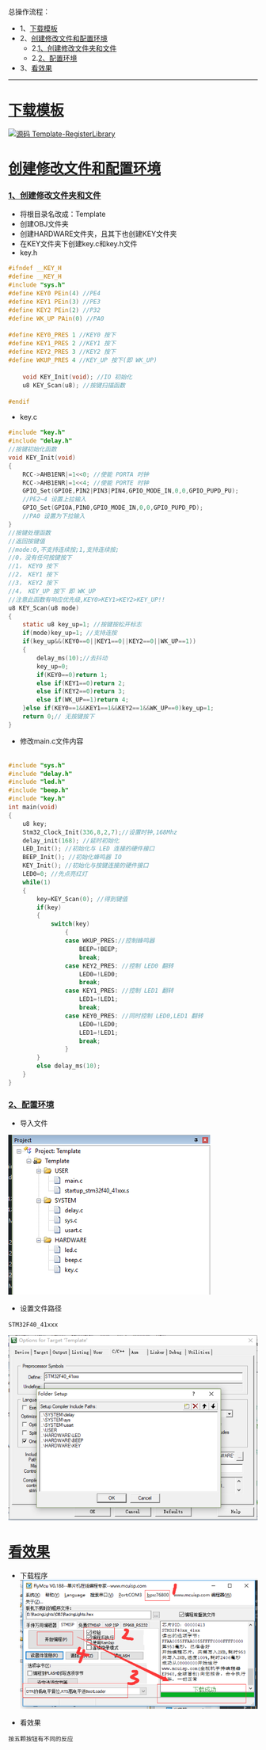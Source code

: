 总操作流程：
- 1、[下载模板](#STM-M4-01)
- 2、[创建修改文件和配置环境](#STM-M4-02)
    - 2.[1、创建修改文件夹和文件](#STM-M4-02-01)
    - 2.[2、配置环境](#STM-M4-02-02)
- 3、[看效果](#STM-M4-03)

***

# <a name="STM-M4-01" href="#" >下载模板</a>

[![](https://img.shields.io/badge/源码-Template--RegisterLibrary-blue.svg "源码 Template-RegisterLibrary")](https://github.com/lidekai/Template-RegisterLibrary.git)

# <a name="STM-M4-02" href="#" >创建修改文件和配置环境</a>

### <a name="STM-M4-02-01" href="#" >1、创建修改文件夹和文件</a>
- 将根目录名改成：Template
- 创建OBJ文件夹
- 创建HARDWARE文件夹，且其下也创建KEY文件夹
- 在KEY文件夹下创建key.c和key.h文件
- key.h
```c
#ifndef __KEY_H
#define __KEY_H
#include "sys.h"
#define KEY0 PEin(4) //PE4
#define KEY1 PEin(3) //PE3
#define KEY2 PEin(2) //P32
#define WK_UP PAin(0) //PA0

#define KEY0_PRES 1 //KEY0 按下
#define KEY1_PRES 2 //KEY1 按下
#define KEY2_PRES 3 //KEY2 按下
#define WKUP_PRES 4 //KEY_UP 按下(即 WK_UP)

    void KEY_Init(void); //IO 初始化
    u8 KEY_Scan(u8); //按键扫描函数

#endif

```

- key.c

```c
#include "key.h"
#include "delay.h"
//按键初始化函数
void KEY_Init(void)
{
    RCC->AHB1ENR|=1<<0; //使能 PORTA 时钟
    RCC->AHB1ENR|=1<<4; //使能 PORTE 时钟
    GPIO_Set(GPIOE,PIN2|PIN3|PIN4,GPIO_MODE_IN,0,0,GPIO_PUPD_PU);
    //PE2~4 设置上拉输入
    GPIO_Set(GPIOA,PIN0,GPIO_MODE_IN,0,0,GPIO_PUPD_PD);
    //PA0 设置为下拉输入
}
//按键处理函数
//返回按键值
//mode:0,不支持连续按;1,支持连续按;
//0，没有任何按键按下
//1， KEY0 按下
//2， KEY1 按下
//3， KEY2 按下
//4， KEY_UP 按下 即 WK_UP
//注意此函数有响应优先级,KEY0>KEY1>KEY2>KEY_UP!!
u8 KEY_Scan(u8 mode)
{
    static u8 key_up=1; //按键按松开标志
    if(mode)key_up=1; //支持连按
    if(key_up&&(KEY0==0||KEY1==0||KEY2==0||WK_UP==1))
    {
        delay_ms(10);//去抖动
        key_up=0;
        if(KEY0==0)return 1;
        else if(KEY1==0)return 2;
        else if(KEY2==0)return 3;
        else if(WK_UP==1)return 4;
    }else if(KEY0==1&&KEY1==1&&KEY2==1&&WK_UP==0)key_up=1;
    return 0;// 无按键按下
}

```

- 修改main.c文件内容

```c

#include "sys.h"
#include "delay.h"
#include "led.h"
#include "beep.h"
#include "key.h"
int main(void)
{
    u8 key;
    Stm32_Clock_Init(336,8,2,7);//设置时钟,168Mhz
    delay_init(168); //延时初始化
    LED_Init(); //初始化与 LED 连接的硬件接口
    BEEP_Init(); //初始化蜂鸣器 IO
    KEY_Init(); //初始化与按键连接的硬件接口
    LED0=0; //先点亮红灯
    while(1)
    {
        key=KEY_Scan(0); //得到键值
        if(key)
        {
            switch(key)
                {
                case WKUP_PRES://控制蜂鸣器
                    BEEP=!BEEP;
                    break;
                case KEY2_PRES: //控制 LED0 翻转
                    LED0=!LED0;
                    break;
                case KEY1_PRES: //控制 LED1 翻转
                    LED1=!LED1;
                    break;
                case KEY0_PRES: //同时控制 LED0,LED1 翻转
                    LED0=!LED0;
                    LED1=!LED1;
                    break;
                }
        }
        else delay_ms(10);
    }
}

```

### <a name="STM-M4-02-02" href="#" >2、配置环境</a>
- 导入文件

![](image/4-1.png)

- 设置文件路径

`STM32F40_41xxx`

![](image/4-2.png)

# <a name="STM-M4-03" href="#" >看效果</a>

- 下载程序
![](image/2-4.png)

- 看效果

`按五颗按钮有不同的反应`